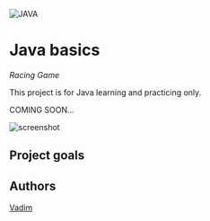 ![JAVA](https://img.shields.io/badge/code-JAVA-red)

# Java basics
_Racing Game_

This project is for Java learning and practicing only. 

COMING SOON...


 

![screenshot]()


## Project goals



## Authors

[Vadim](https://github.com/vadimmozeiko)
